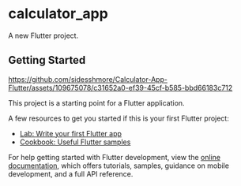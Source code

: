 # calculator_app

A new Flutter project.

## Getting Started

https://github.com/sidesshmore/Calculator-App-Flutter/assets/109675078/c31652a0-ef39-45cf-b585-bbd66183c712


This project is a starting point for a Flutter application.

A few resources to get you started if this is your first Flutter project:

- [Lab: Write your first Flutter app](https://docs.flutter.dev/get-started/codelab)
- [Cookbook: Useful Flutter samples](https://docs.flutter.dev/cookbook)

For help getting started with Flutter development, view the
[online documentation](https://docs.flutter.dev/), which offers tutorials,
samples, guidance on mobile development, and a full API reference.





